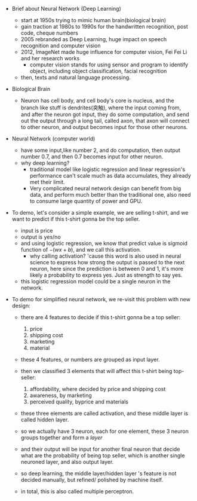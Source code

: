- Brief about Neural Network (Deep Learning)
    - start at 1950s trying  to mimic human brain(biological brain)
    - gain traction at 1980s to 1990s for the handwritten recognition, post code, cheque numbers
    - 2005 rebranded as Deep Learning, huge impact on speech recognition and computer vision
    - 2012, ImageNet made huge influence for computer vision, Fei Fei Li and her research works
        - computer vision stands for using sensor and program to identify object, including object classification, facial recognition 
    - then, texts and natural language processing.

- Biological Brain
    - Neuron has cell body, and cell body's core is nucleus, and the branch like stuff is dendrites(突触), where the input coming from, and after the neuron got input, they do some computation, and send out the output through a long tail, called axon, that axon will connect to other neuron, and output becomes input for those other neurons.


- Neural Network (computer world)
    - have some input,like number 2, and do computation, then output number 0.7, and then 0.7 becomes input for other neuron.
    - why deep learning?
        - traditional model like logistic regression and linear regression's performance can't scale much as data accumulates, they already met their limit.
        - Very complicated neural network design can benefit from big data, and perform much better than the traditional one, also need to consume large quantity of power and GPU.

- To demo, let's consider a simple example, we are selling t-shirt, and we want to predict if this t-shirt gonna be the top seller.
    - input is price
    - output is yes/no
    - and using logistic regression, we know that predict value is sigmoid function of $-(wx+b)$, and we call this activation. 
        - why calling activation? 'cause this word is also used in neural science to express how strong the output is passed to the next neuron, here since the prediction is between 0 and 1, it's more likely a probability to express yes. Just as strength to say yes.
    - this logistic regression model could be a single neuron in the network.

- To demo for simplified neural network, we re-visit this problem with new design:
    - there are 4 features to decide if this t-shirt gonna be a top seller:
        1. price
        2. shipping cost
        3. marketing
        4. material
    - these 4 features, or numbers are grouped as input layer.
    - then we classified 3 elements that will affect this t-shirt being top-seller:
        1. affordability, where decided by price and shipping cost
        2. awareness, by marketing
        3. perceived quality, byprice and materials
    - these three elements are called activation, and these middle layer is called hidden layer.

    - so we actually have 3 neuron, each for one element, these 3 neuron groups together and form a *layer*
    - and their output will be input for another final neuron that decide what are the probability of being top seller, which is another single neuroned layer, and also output layer.
    - so deep learning, the middle layer/hidden layer 's feature is not decided manually, but refined/ polished by machine itself.
    - in total, this is also called multiple perceptron.
